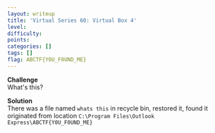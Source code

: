 ```yaml
---
layout: writeup
title: 'Virtual Series 60: Virtual Box 4'
level:
difficulty:
points:
categories: []
tags: []
flag: ABCTF{Y0U_F0UND_ME}
---
```

**Challenge**   
What's this?

**Solution**   
There was a file named `whats this` in recycle bin, restored it, found
it originated from location `C:\Program Files\Outlook
Express\ABCTF{Y0U_F0UND_ME}`

